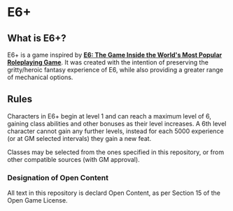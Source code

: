 # E6+

## What is E6+?

E6+ is a game inspired by [**E6: The Game Inside the World's Most Popular Roleplaying Game**](https://esix.pbworks.com/f/E6v041.pdf). It was created with the intention of preserving the gritty/heroic fantasy experience of E6, while also providing a greater range of mechanical options.

## Rules

Characters in E6+ begin at level 1 and can reach a maximum level of 6, gaining class abilities and other bonuses as their level increases. A 6th level character cannot gain any further levels, instead for each 5000 experience (or at GM selected intervals) they gain a new feat.

Classes may be selected from the ones specified in this repository, or from other compatible sources (with GM approval).

### Designation of Open Content

All text in this repository is declard Open Content, as per Section 15 of the Open Game License.